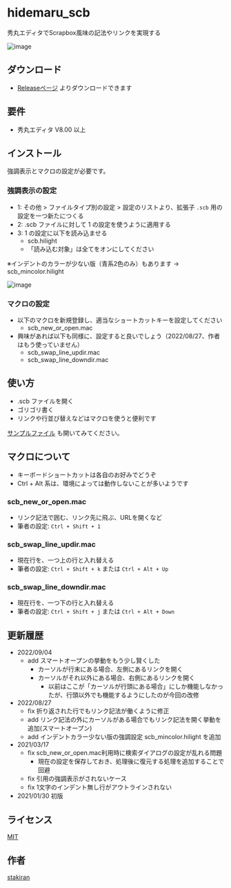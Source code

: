# hidemaru_scb
秀丸エディタでScrapbox風味の記法やリンクを実現する

![image](https://user-images.githubusercontent.com/23325839/106346071-bea72000-62f7-11eb-97bd-472eb61ea312.png)

## ダウンロード
- [Releaseページ](https://github.com/stakiran/hidemaru_scb/releases) よりダウンロードできます

## 要件
- 秀丸エディタ V8.00 以上

## インストール
強調表示とマクロの設定が必要です。

### 強調表示の設定
- 1: その他 > ファイルタイプ別の設定 > 設定のリストより、拡張子 `.scb` 用の設定を一つ新たにつくる
- 2: .scb ファイルに対して 1 の設定を使うように適用する
- 3: 1 の設定に以下を読み込ませる
    - scb.hilight
    - 「読み込む対象」は全てをオンにしてください

※インデントのカラーが少ない版（青系2色のみ）もあります → scb_mincolor.hilight

![image](https://user-images.githubusercontent.com/23325839/187015955-1da1a218-e936-4bc1-a0af-ad48112b268b.png)

### マクロの設定
- 以下のマクロを新規登録し、適当なショートカットキーを設定してください
    - scb_new_or_open.mac
- 興味があれば以下も同様に、設定すると良いでしょう（2022/08/27、作者はもう使っていません）
    - scb_swap_line_updir.mac
    - scb_swap_line_downdir.mac

## 使い方
- .scb ファイルを開く
- ゴリゴリ書く
- リンクや行並び替えなどはマクロを使うと便利です

[サンプルファイル](sample/__.scb) も開いてみてください。

## マクロについて
- キーボードショートカットは各自のお好みでどうぞ
- Ctrl + Alt 系は、環境によっては動作しないことが多いようです

### scb_new_or_open.mac
- リンク記法で囲む、リンク先に飛ぶ、URLを開くなど
- 筆者の設定: `Ctrl + Shift + 1`

### scb_swap_line_updir.mac
- 現在行を、一つ上の行と入れ替える
- 筆者の設定: `Ctrl + Shift + k` または `Ctrl + Alt + Up`

### scb_swap_line_downdir.mac
- 現在行を、一つ下の行と入れ替える
- 筆者の設定: `Ctrl + Shift + j` または `Ctrl + Alt + Down`

## 更新履歴
- 2022/09/04
    - add スマートオープンの挙動をもう少し賢くした
        - カーソルが行末にある場合、左側にあるリンクを開く
        - カーソルがそれ以外にある場合、右側にあるリンクを開く
            - 以前はここが「カーソルが行頭にある場合」にしか機能しなかったが、行頭以外でも機能するようにしたのが今回の改修
- 2022/08/27
    - fix 折り返された行でもリンク記法が働くように修正
    - add リンク記法の外にカーソルがある場合でもリンク記法を開く挙動を追加(スマートオープン)
    - add インデントカラー少ない版の強調設定 scb_mincolor.hilight を追加 
- 2021/03/17
    - fix scb_new_or_open.mac利用時に検索ダイアログの設定が乱れる問題
        - 現在の設定を保存しておき、処理後に復元する処理を追加することで回避
    - fix 引用の強調表示がされないケース
    - fix 1文字のインデント無し行がアウトラインされない
- 2021/01/30 初版

## ライセンス
[MIT](LICENSE)

## 作者
[stakiran](https://github.com/stakiran)
